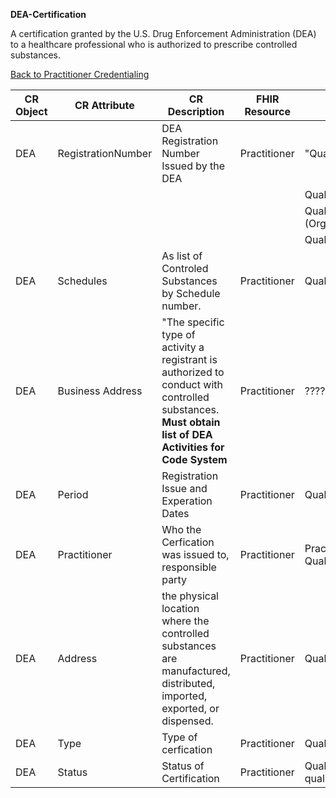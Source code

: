 **DEA-Certification**

A certification granted by the U.S. Drug Enforcement Administration (DEA) to a healthcare professional who is authorized to prescribe controlled substances.

[Back to Practitioner Credentialing](https://github.com/alpivonka/PractitionerCredentialing/blob/main/README.md)


| **CR Object** | **CR Attribute**   | **CR Description**                                                                                                                                      | **FHIR Resource** | **FHIR Attribute**                                        |
|---------------|--------------------|---------------------------------------------------------------------------------------------------------------------------------------------------------|-------------------|-----------------------------------------------------------|
| DEA           | RegistrationNumber | DEA Registration Number Issued by the DEA                                                                                                               | Practitioner      | "Qualification.Identifier.value                           |
|               |                    |                                                                                                                                                         |                   | Qualification.Identifier.period                           |
|               |                    |                                                                                                                                                         |                   | Qualification.Identifier.assigner (Organization)          |
|               |                    |                                                                                                                                                         |                   | Qualification.identifier.type"                            |
| DEA           | Schedules          | As list of Controled Substances by Schedule number.                                                                                                     | Practitioner      | Qualification.extension.schedule.code                     |
| DEA           | Business Address   | "The specific type of activity a registrant is authorized to conduct with controlled substances. **Must obtain list of DEA Activities for Code System** | Practitioner      |  ????                                                     |
| DEA           | Period             | Registration Issue and Experation Dates                                                                                                                 | Practitioner      | Qualification.period (Start/End date)                     |
| DEA           | Practitioner       | Who the Cerfication was issued to, responsible party                                                                                                    | Practitioner      | Practitioner which contains the Qualification             |
| DEA           | Address            | the physical location where the controlled substances are manufactured, distributed, imported, exported, or dispensed.                                  | Practitioner      | Qualification.extension.dea.address                       |
| DEA           | Type               | Type of cerfication                                                                                                                                     | Practitioner      | Qualification.code                                        |
| DEA           | Status             | Status of Certification                                                                                                                                 | Practitioner      | Qualification.extension.practitioner-qualification.status |
